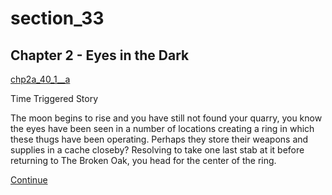 
# section_33

## Chapter 2 - Eyes in the Dark

[chp2a_40_1__a](../../decomp/app/src/main/res/raw/chp2a_40_1__a.mp3 ':include :type=audio')

Time Triggered Story

The moon begins to rise and you have still not found your quarry, you know the eyes have been seen in a number of locations creating a ring in which these thugs have been operating. Perhaps they store their weapons and supplies in a cache closeby? Resolving to take one last stab at it before returning to The Broken Oak, you head for the center of the ring.

[Continue](output/chapter2/section_34.md)


